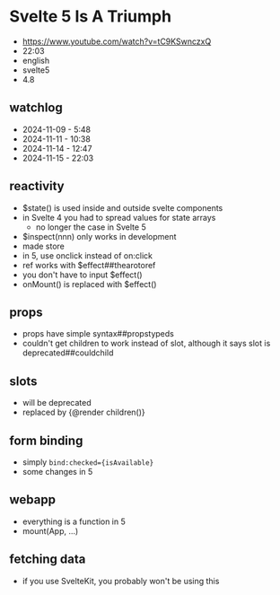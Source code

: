 # Svelte 5 Is A Triumph

- https://www.youtube.com/watch?v=tC9KSwnczxQ
- 22:03
- english
- svelte5
- 4.8

## watchlog

- 2024-11-09 - 5:48
- 2024-11-11 - 10:38
- 2024-11-14 - 12:47
- 2024-11-15 - 22:03

## reactivity

- $state() is used inside and outside svelte components
- in Svelte 4 you had to spread values for state arrays
  - no longer the case in Svelte 5
- $inspect(nnn) only works in development
- made store
- in 5, use onclick instead of on:click
- ref works with $effect##thearotoref
- you don't have to input $effect()
- onMount() is replaced with $effect()

## props

- props have simple syntax##propstypeds
- couldn't get children to work instead of slot, although it says slot is deprecated##couldchild

## slots

- will be deprecated
- replaced by {@render children()}

## form binding

- simply `bind:checked={isAvailable}`
- some changes in 5

## webapp

- everything is a function in 5
- mount(App, ...)

## fetching data

- if you use SvelteKit, you probably won't be using this